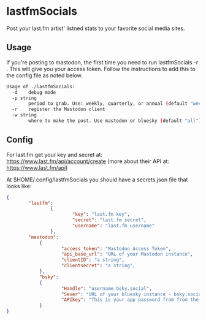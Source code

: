 # lastfmSocials

Post your last.fm artist' listned stats to your favorite social media sites.

## Usage

If you're posting to mastodon, the first time you need to run lastfmSocials -r . This will give you your access token. Follow the instructions to add this to the config file as noted below.

```bash
Usage of ./lastfmSocials:
  -d    debug mode
  -p string
        period to grab. Use: weekly, quarterly, or annual (default "weekly")
  -r    register the Mastodon client
  -w string
        where to make the post. Use mastodon or bluesky (default "all")
```

## Config

For last.fm get your key and secret at: https://www.last.fm/api/account/create (more about their API at: https://www.last.fm/api)

At $HOME/.config/lastfmSocials you should have a secrets.json file that looks like:

```json
{
        "lastfm":
                {
                        "key": "last.fm key",
                        "secret": "last.fm secret",
                        "username": "last.fm username"
                },
        "mastodon":
            {
                    "access_token": "Mastodon Access Token",
                    "api_base_url": "URL of your Mastodon instance",
                    "clientID": "a string",
                    "clientsecret": "a string",
            },
            "bsky":
            {
                    "Handle": "username.bsky.social",
                    "Sever": "URL of your bluesky instance - bsky.social",
                    "APIkey": "This is your app password from from the bluesky website"
            }
}
```


